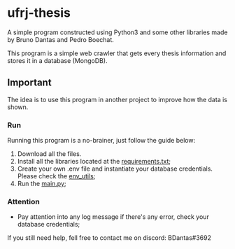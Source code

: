 # ufrj-thesis

A simple program constructed using Python3 and some other libraries made by Bruno Dantas and Pedro Boechat.

This program is a simple web crawler that gets every thesis information and stores it in a database (MongoDB). 


## Important 
The idea is to use this program in another project to improve how the data is shown.


### Run
Running this program is a no-brainer, just follow the guide below:
1. Download all the files.
2. Install all the libraries located at the [requirements.txt](requirements.txt);
3. Create your own .env file and instantiate your database credentials. Please check the [env_utils](https://github.com/DantasB/ufrj-thesis/blob/main/SharedLibrary/env_utils.py);
4. Run the [main.py](https://github.com/DantasB/ufrj-thesis/blob/main/main.py);

### Attention
- Pay attention into any log message if there's any error, check your database credentials;

If you still need help, fell free to contact me on discord: BDantas#3692
